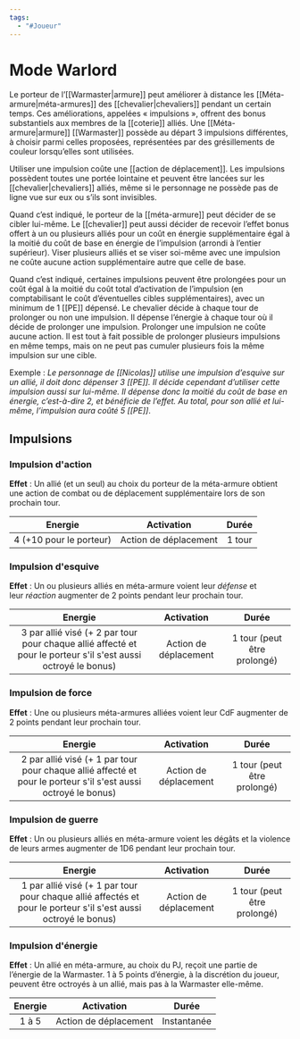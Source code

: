 ```yaml
---
tags:
  - "#Joueur"
---
```

# Mode Warlord

Le porteur de l’[[Warmaster|armure]] peut améliorer à distance les [[Méta-armure|méta-armures]] des [[chevalier|chevaliers]] pendant un certain temps. Ces améliorations, appelées « impulsions », offrent des bonus substantiels aux membres de la [[coterie]] alliés. Une [[Méta-armure|armure]] [[Warmaster]] possède au départ 3 impulsions différentes, à choisir parmi celles proposées, représentées par des grésillements de couleur lorsqu’elles sont utilisées.

Utiliser une impulsion coûte une [[action de déplacement]]. Les impulsions possèdent toutes une portée lointaine et peuvent être lancées sur les [[chevalier|chevaliers]] alliés, même si le personnage ne possède pas de ligne vue sur eux ou s’ils sont invisibles.

Quand c’est indiqué, le porteur de la [[méta-armure]] peut décider de se cibler lui-même. Le [[chevalier]] peut aussi décider de recevoir l’effet bonus offert à un ou plusieurs alliés pour un coût en énergie supplémentaire égal à la moitié du coût de base en énergie de l’impulsion (arrondi à l’entier supérieur). Viser plusieurs alliés et se viser soi-même avec une impulsion ne coûte aucune action supplémentaire autre que celle de base.

Quand c’est indiqué, certaines impulsions peuvent être prolongées pour un coût égal à la moitié du coût total d’activation de l’impulsion (en comptabilisant le coût d’éventuelles cibles supplémentaires), avec un minimum de 1 [[PE]] dépensé. Le chevalier décide à chaque tour de prolonger ou non une impulsion. Il dépense l’énergie à chaque tour où il décide de prolonger une impulsion. Prolonger une impulsion ne coûte aucune action. Il est tout à fait possible de prolonger plusieurs impulsions en même temps, mais on ne peut pas cumuler plusieurs fois la même impulsion sur une cible.

Exemple : _Le personnage de [[Nicolas]] utilise une impulsion d’esquive sur un allié, il doit donc dépenser 3 [[PE]]. Il décide cependant d’utiliser cette impulsion aussi sur lui-même. Il dépense donc la moitié du coût de base en énergie, c’est-à-dire 2, et bénéficie de l’effet. Au total, pour son allié et lui-même, l’impulsion aura coûté 5 [[PE]]_.

## Impulsions

### Impulsion d'action
**Effet** : Un allié (et un seul) au choix du porteur de la méta-armure obtient une action de combat ou de déplacement supplémentaire lors de son prochain tour.

|         Energie         |      Activation       | Durée  |
| :---------------------: | :-------------------: | :----: |
| 4 (+10 pour le porteur) | Action de déplacement | 1 tour |
### Impulsion d'esquive
**Effet** : Un ou plusieurs alliés en méta-armure voient leur _défense_ et leur _réaction_ augmenter de 2 points pendant leur prochain tour.

|                                                    Energie                                                     |      Activation       |            Durée            |
| :------------------------------------------------------------------------------------------------------------: | :-------------------: | :-------------------------: |
| 3 par allié visé (+ 2 par tour pour chaque allié affecté et pour le porteur s'il s'est aussi octroyé le bonus) | Action de déplacement | 1 tour (peut être prolongé) |
### Impulsion de force
**Effet** : Une ou plusieurs méta-armures alliées voient leur CdF augmenter de 2 points pendant leur prochain tour.

|                                                    Energie                                                     |      Activation       |            Durée            |
| :------------------------------------------------------------------------------------------------------------: | :-------------------: | :-------------------------: |
| 2 par allié visé (+ 1 par tour pour chaque allié affecté et pour le porteur s'il s'est aussi octroyé le bonus) | Action de déplacement | 1 tour (peut être prolongé) |
### Impulsion de guerre
**Effet** : Un ou plusieurs alliés en méta-armure voient les dégâts et la violence de leurs armes augmenter de 1D6 pendant leur prochain tour.

|                                                     Energie                                                     |      Activation       |            Durée            |
| :-------------------------------------------------------------------------------------------------------------: | :-------------------: | :-------------------------: |
| 1 par allié visé (+ 1 par tour pour chaque allié affectés et pour le porteur s'il s'est aussi octroyé le bonus) | Action de déplacement | 1 tour (peut être prolongé) 
### Impulsion d'énergie
**Effet** : Un allié en méta-armure, au choix du PJ, reçoit une partie de l’énergie de la Warmaster. 1 à 5 points d’énergie, à la discrétion du joueur, peuvent être octroyés à un allié, mais pas à la Warmaster elle-même.

|  Energie  |      Activation       |      Durée      |
| :-------: | :-------------------: | :-------------: |
| 1 à 5<br> | Action de déplacement | Instantanée<br> |
